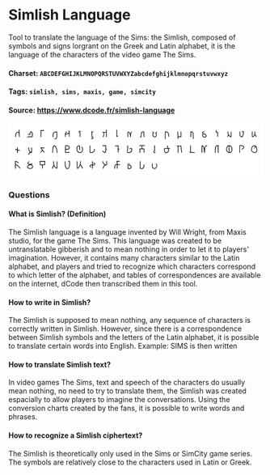 # Simlish Language
Tool to translate the language of the Sims: the Simlish, composed of symbols and signs lorgrant on the Greek and Latin alphabet, it is the language of the characters of the video game The Sims.

#### Charset: `ABCDEFGHIJKLMNOPQRSTUVWXYZabcdefghijklmnopqrstuvwxyz`

#### Tags: `simlish, sims, maxis, game, simcity`

#### Source: https://www.dcode.fr/simlish-language

![combined](./combined.png)

### Questions

#### What is Simlish? (Definition)
The Simlish language is a language invented by Will Wright, from Maxis studio, for the game The Sims. This language was created to be untranslatable gibberish and to mean nothing in order to let it to players' imagination. However, it contains many characters similar to the Latin alphabet, and players and tried to recognize which characters correspond to which letter of the alphabet, and tables of correspondences are available on the internet, dCode then transcribed them in this tool.

#### How to write in Simlish?
The Simlish is supposed to mean nothing, any sequence of characters is correctly written in Simlish. However, since there is a correspondence between Simlish symbols and the letters of the Latin alphabet, it is possible to translate certain words into English. Example: SIMS is then written

#### How to translate Simlish text?
In video games The Sims, text and speech of the characters do usually mean nothing, no need to try to translate them, the Simlish was created espacially to allow players to imagine the conversations. Using the conversion charts created by the fans, it is possible to write words and phrases.

#### How to recognize a Simlish ciphertext?
The Simlish is theoretically only used in the Sims or SimCity game series. The symbols are relatively close to the characters used in Latin or Greek.

